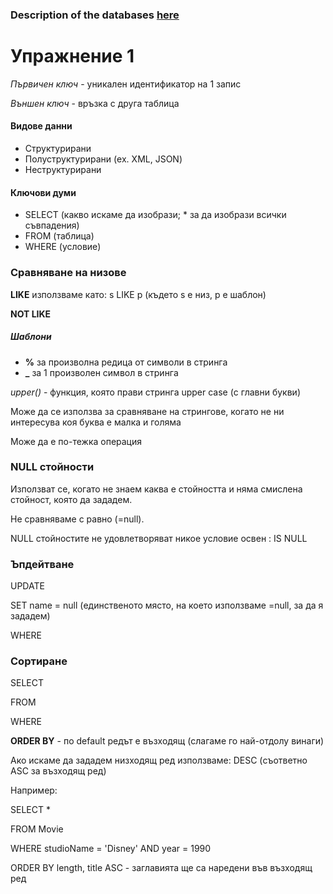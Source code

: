 ### Description of the databases [here](<./movie_pc_ships.pdf/>)


# Упражнение 1

*Първичен ключ* - уникален идентификатор на 1 запис

*Външен ключ* - връзка с друга таблица


#### Видове данни

- Структурирани
- Полуструктурирани (ex. XML, JSON)
- Неструктурирани


#### Ключови думи

- SELECT (какво искаме да изобрази; * за да изoбрази всички съвпадения)
- FROM (таблица)
- WHERE (условие)


### Сравняване на низове

**LIKE** използваме като: s LIKE p (където s e низ, р е шаблон)

**NOT LIKE**


##### Шаблони

- **%** за произволна редица от символи в стринга
- **_** за 1 произволен символ в стринга

*upper()* - функция, която прави стринга upper case (с главни букви)

Може да се използва за сравняване на стрингове, когато не ни интересува коя буква е малка и голяма

Може да е по-тежка операция


### NULL стойности 

Използват се, когато не знаем каква е стойността и няма смислена стойност, която да зададем.

Не сравняваме с равно (=null).

NULL стойностите не удовлетворяват никое условие освен : IS NULL


### Ъпдейтване

UPDATE

SET name = null (единственото място, на което използваме =null, за да я зададем)

WHERE 


### Сортиране

SELECT

FROM

WHERE

**ORDER BY** - по default редът е възходящ (слагаме го най-отдолу винаги)


Ако искаме да зададем низходящ ред използваме: DESC (съответно ASC за възходящ ред)


Например:


SELECT *

FROM Movie

WHERE studioName = 'Disney' AND year = 1990

ORDER BY length, title ASC - заглавията ще са наредени във възходящ ред
